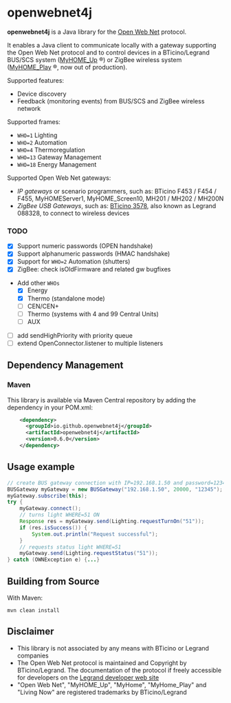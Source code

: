 # openwebnet4j

**openwebnet4j** is a Java library for the [Open Web Net](https://developer.legrand.com/documentation/open-web-net-for-myhome/) protocol.

It enables a Java client to communicate locally with a gateway supporting the Open Web Net protocol and to control devices in a BTicino/Legrand  BUS/SCS system ([MyHOME_Up](https://www.bticino.com/products-catalogue/myhome_up-simple-home-automation-system/) &reg;) or ZigBee wireless system ([MyHOME_Play](http://www.homesystems-legrandgroup.com/BtHomeSystems/productDetail.action?lang=EN&productId=061) &reg;, now out of production).

Supported features:

* Device discovery
* Feedback (monitoring events) from BUS/SCS and ZigBee wireless network

Supported frames:

* `WHO=1` Lighting
* `WHO=2` Automation
* `WHO=4` Thermoregulation
* `WHO=13` Gateway Management
* `WHO=18` Energy Management

Supported Open Web Net gateways:
- *IP gateways* or scenario programmers, such as: BTicino F453 / F454 / F455, MyHOMEServer1,  MyHOME_Screen10, MH201 / MH202 / MH200N
- *ZigBee USB Gateways*, such as: [BTicino 3578](https://catalogo.bticino.it/BTI-3578-IT), also known as Legrand 088328, to connect to wireless devices

### TODO

- [x] Support numeric passwords (OPEN handshake)
- [x] Support alphanumeric passwords (HMAC handshake)
- [x] Support for `WHO=2` Automation (shutters)
- [x] ZigBee: check isOldFirmware and related gw bugfixes
- Add other `WHOs`
	- [x] Energy
	- [x] Thermo (standalone mode)
    - [ ] CEN/CEN+
	- [ ] Thermo (systems with 4 and 99 Central Units)
	- [ ] AUX
- [ ] add sendHighPriority with priority queue
- [ ] extend OpenConnector.listener to multiple listeners

## Dependency Management

### Maven

This library is available via Maven Central repository by adding the dependency in your POM.xml:

```xml   
    <dependency>
      <groupId>io.github.openwebnet4j</groupId>
      <artifactId>openwebnet4j</artifactId>
      <version>0.6.0</version>
    </dependency>
```

## Usage example
```java
// create BUS gateway connection with IP=192.168.1.50 and password=12345
BUSGateway myGateway = new BUSGateway("192.168.1.50", 20000, "12345");
myGateway.subscribe(this);
try {
	myGateway.connect();
	// turns light WHERE=51 ON
	Response res = myGateway.send(Lighting.requestTurnOn("51"));
	if (res.isSuccess()) {
		System.out.println("Request successful");
	}
	// requests status light WHERE=51
	myGateway.send(Lighting.requestStatus("51"));
} catch (OWNException e) {...}
```

## Building from Source

With Maven:

```
mvn clean install
```

## Disclaimer
- This library is not associated by any means with BTicino or Legrand companies
- The Open Web Net protocol is maintained and Copyright by BTicino/Legrand. The documentation of the protocol if freely accessible for developers on the [Legrand developer web site](https://developer.legrand.com/documentation/open-web-net-for-myhome/)
- "Open Web Net", "MyHOME_Up", "MyHome", "MyHome_Play" and "Living Now" are registered trademarks by BTicino/Legrand
